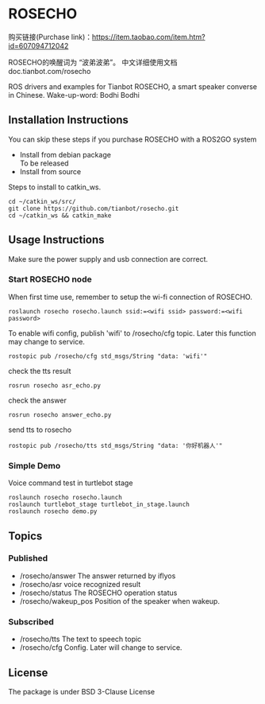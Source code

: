 # ROSECHO
购买链接(Purchase link)：https://item.taobao.com/item.htm?id=607094712042

ROSECHO的唤醒词为 “波弟波弟”。
中文详细使用文档 doc.tianbot.com/rosecho

ROS drivers and examples for Tianbot ROSECHO, a smart speaker converse in Chinese. 
Wake-up-word: Bodhi Bodhi

## Installation Instructions
You can skip these steps if you purchase ROSECHO with a ROS2GO system 
- Install from debian package  
  To be released
- Install from source

Steps to install to catkin_ws. 
```
cd ~/catkin_ws/src/
git clone https://github.com/tianbot/rosecho.git
cd ~/catkin_ws && catkin_make
```
## Usage Instructions
Make sure the power supply and usb connection are correct.

### Start ROSECHO node
When first time use, remember to setup the wi-fi connection of ROSECHO.

```
roslaunch rosecho rosecho.launch ssid:=<wifi ssid> password:=<wifi password>
```

To enable wifi config, publish 'wifi' to /rosecho/cfg topic. Later this function may change to service.
```
rostopic pub /rosecho/cfg std_msgs/String "data: 'wifi'"
```

check the tts result
```
rosrun rosecho asr_echo.py
```

check the answer
```
rosrun rosecho answer_echo.py
```

send tts to rosecho
```
rostopic pub /rosecho/tts std_msgs/String "data: '你好机器人'"
```

### Simple Demo
Voice command test in turtlebot stage

```
roslaunch rosecho rosecho.launch
roslaunch turtlebot_stage turtlebot_in_stage.launch
roslaunch rosecho demo.py
```


## Topics

### Published  
- /rosecho/answer
The answer returned by iflyos
- /rosecho/asr
voice recognized result
- /rosecho/status
The ROSECHO operation status
- /rosecho/wakeup_pos
Position of the speaker when wakeup.

### Subscribed
- /rosecho/tts
The text to speech topic
- /rosecho/cfg
Config. Later will change to service.


## License
The package is under BSD 3-Clause License

